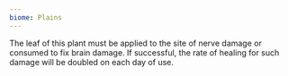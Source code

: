 ```yaml
---
biome: Plains
---
```

The leaf of this plant must be applied to the site of nerve damage or consumed to fix brain damage. If successful, the rate of healing for such damage will be doubled on each day of use. 

